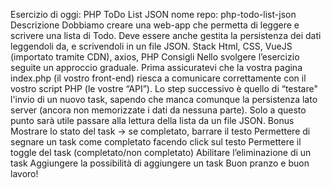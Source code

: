 Esercizio di oggi: PHP ToDo List JSON
nome repo: php-todo-list-json
Descrizione
Dobbiamo creare una web-app che permetta di leggere e scrivere una lista di Todo.
Deve essere anche gestita la persistenza dei dati leggendoli da, e scrivendoli in un file JSON.
Stack
Html, CSS, VueJS (importato tramite CDN), axios, PHP
Consigli
Nello svolgere l’esercizio seguite un approccio graduale.
Prima assicuratevi che la vostra pagina index.php (il vostro front-end) riesca a comunicare correttamente con il vostro script PHP (le vostre “API”).
Lo step successivo è quello di “testare" l'invio di un nuovo task, sapendo che manca comunque la persistenza lato server (ancora non memorizzate i dati da nessuna parte).
Solo a questo punto sarà utile passare alla lettura della lista da un file JSON.
Bonus
Mostrare lo stato del task → se completato, barrare il testo
Permettere di segnare un task come completato facendo click sul testo
Permettere il toggle del task (completato/non completato)
Abilitare l’eliminazione di un task
Aggiungere la possibilità di aggiungere un task
Buon pranzo e buon lavoro!